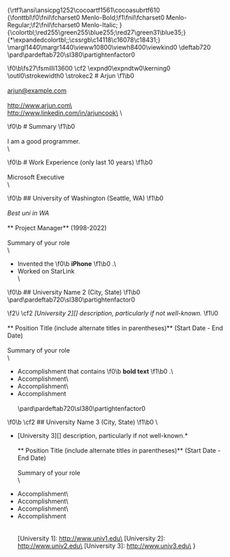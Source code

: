 {\rtf1\ansi\ansicpg1252\cocoartf1561\cocoasubrtf610
{\fonttbl\f0\fnil\fcharset0 Menlo-Bold;\f1\fnil\fcharset0 Menlo-Regular;\f2\fnil\fcharset0 Menlo-Italic;
}
{\colortbl;\red255\green255\blue255;\red27\green31\blue35;}
{\*\expandedcolortbl;;\cssrgb\c14118\c16078\c18431;}
\margl1440\margr1440\vieww10800\viewh8400\viewkind0
\deftab720
\pard\pardeftab720\sl380\partightenfactor0

\f0\b\fs27\fsmilli13600 \cf2 \expnd0\expndtw0\kerning0
\outl0\strokewidth0 \strokec2 # Arjun
\f1\b0 \
\
arjun@example.com\
\
http://www.arjun.com\
\
http://www.linkedin.com/in/arjuncook\
\

\f0\b # Summary
\f1\b0 \
\
I am a good programmer. \
\

\f0\b # Work Experience (only last 10 years)
\f1\b0 \
\
Microsoft Executive\
\

\f0\b ## University of Washington (Seattle, WA)
\f1\b0 \
\
*Best uni in WA*\
\
** Project Manager** (1998-2022)\
\
Summary of your role\
\
- Invented the 
\f0\b **iPhone**
\f1\b0 .\
- Worked on StarLink\
\

\f0\b ## University Name 2 (City, State)
\f1\b0 \
\pard\pardeftab720\sl380\partightenfactor0

\f2\i \cf2 *[University 2][] description, particularly if not well-known.*
\f1\i0 \
\
** Position Title (include alternate titles in parentheses)** (Start Date - End Date)\
\
Summary of your role\
\
- Accomplishment that contains 
\f0\b **bold text**
\f1\b0 .\
- Accomplishment\
- Accomplishment\
- Accomplishment\
\
\pard\pardeftab720\sl380\partightenfactor0

\f0\b \cf2 ## University Name 3 (City, State)
\f1\b0 \
* [University 3][] description, particularly if not well-known.*\
\
** Position Title (include alternate titles in parentheses)** (Start Date - End Date)\
\
Summary of your role\
\
- Accomplishment\
- Accomplishment\
- Accomplishment\
- Accomplishment\
\
\
[University 1]: http://www.univ1.edu\
[University 2]: http://www.univ2.edu\
[University 3]: http://www.univ3.edu\
}